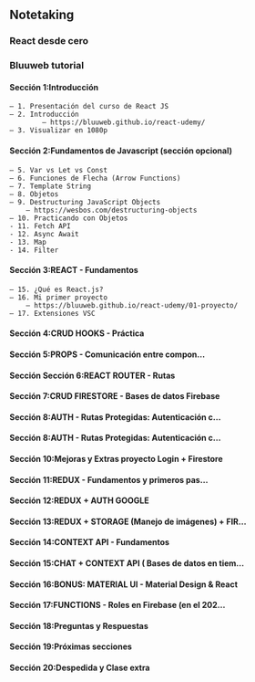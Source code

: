## Notetaking

### React desde cero
### Bluuweb tutorial

#### Sección 1:Introducción

    – 1. Presentación del curso de React JS
    – 2. Introducción
            – https://bluuweb.github.io/react-udemy/
    – 3. Visualizar en 1080p

#### Sección 2:Fundamentos de Javascript (sección opcional)

    – 5. Var vs Let vs Const
    – 6. Funciones de Flecha (Arrow Functions)
    – 7. Template String
    – 8. Objetos
    – 9. Destructuring JavaScript Objects
        – https://wesbos.com/destructuring-objects
    – 10. Practicando con Objetos
    - 11. Fetch API
    - 12. Async Await
    - 13. Map
    - 14. Filter

#### Sección 3:REACT - Fundamentos

    – 15. ¿Qué es React.js?
    – 16. Mi primer proyecto
        – https://bluuweb.github.io/react-udemy/01-proyecto/
    – 17. Extensiones VSC

#### Sección 4:CRUD HOOKS - Práctica
#### Sección 5:PROPS - Comunicación entre compon…
#### Sección Sección 6:REACT ROUTER - Rutas
#### Sección 7:CRUD FIRESTORE - Bases de datos Firebase
#### Sección 8:AUTH - Rutas Protegidas: Autenticación c…
#### Sección 8:AUTH - Rutas Protegidas: Autenticación c…
#### Sección 10:Mejoras y Extras proyecto Login + Firestore
#### Sección 11:REDUX - Fundamentos y primeros pas…
#### Sección 12:REDUX + AUTH GOOGLE
#### Sección 13:REDUX + STORAGE (Manejo de imágenes) + FIR…
#### Sección 14:CONTEXT API - Fundamentos
#### Sección 15:CHAT + CONTEXT API ( Bases de datos en tiem…
#### Sección 16:BONUS: MATERIAL UI - Material Design & React
#### Sección 17:FUNCTIONS - Roles en Firebase (en el 202…
#### Sección 18:Preguntas y Respuestas
#### Sección 19:Próximas secciones
#### Sección 20:Despedida y Clase extra